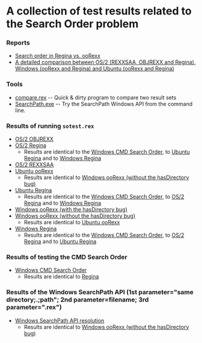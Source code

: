 # A collection of test results related to the Search Order problem

### Reports

* [Search order in Regina vs. ooRexx](Regina-vs-ooRexx.md)
* [A detailed comparison between OS/2 (REXXSAA, OBJREXX and Regina), Windows (ooRexx and Regina) and Ubuntu (ooRexx and Regina)](OS2(REXXSAA,OBJREXX,Regina),Windows(ooRexx,Regina),Ubuntu(ooRexx,Regina).md)

### Tools

* [compare.rex](compare.rex) -- Quick & dirty program to compare two result sets
* [SearchPath.exe](SearchPath.exe) -- Try the SearchPath Windows API from the command line.

### Results of running `sotest.rex`

* [OS/2 OBJREXX](os2.objrexx.results.txt)
* [OS/2 Regina](os2.regina.results.txt)
    * Results are identical to the [Windows CMD Search Order](windows.cmd.results.txt), to [Ubuntu Regina](ubuntu.regina.results.txt) and to [Windows Regina](windows.regina.results.txt)
* [OS/2 REXXSAA](os2.rexxsaa.results.txt)
* [Ubuntu ooRexx](ubuntu.oorexx.results.txt)
    * Results are identical to [Windows ooRexx (without the hasDirectory bug)](windows-nobug.oorexx.results.txt)
* [Ubuntu Regina](ubuntu.regina.results.txt)
    * Results are identical to the [Windows CMD Search Order](windows.cmd.results.txt), to [OS/2 Regina](os2.regina.results.txt) and to [Windows Regina](windows.regina.results.txt)
* [Windows ooRexx (with the hasDirectory bug)](windows-bug.oorexx.results.txt)
* [Windows ooRexx (without the hasDirectory bug)](windows-nobug.oorexx.results.txt)
    * Results are identical to [Ubuntu ooRexx](ubuntu.oorexx.results.txt)
* [Windows Regina](windows.regina.results.txt)
    * Results are identical to the [Windows CMD Search Order](windows.cmd.results.txt), to [OS/2 Regina](os2.regina.results.txt) and to [Ubuntu Regina](ubuntu.regina.results.txt)

### Results of testing the CMD Search Order

* [Windows CMD Search Order](windows.cmd.results.txt)
    * Results are identical to [Regina](windows.regina.results.txt)

### Results of the Windows SearchPath API (1st parameter="same directory;.;path"; 2nd parameter=filename; 3rd parameter=".rex")

* [Windows SearchPath API resolution](windows.SearchPath.results.txt) 
    * Results are identical to [Windows ooRexx (without the hasDirectory bug)](windows-nobug.oorexx.results.txt)

